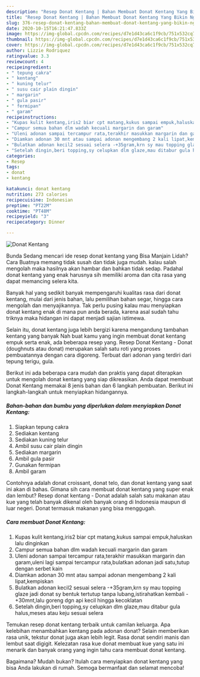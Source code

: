 ```yaml
---
description: "Resep Donat Kentang | Bahan Membuat Donat Kentang Yang Bikin Ngiler"
title: "Resep Donat Kentang | Bahan Membuat Donat Kentang Yang Bikin Ngiler"
slug: 376-resep-donat-kentang-bahan-membuat-donat-kentang-yang-bikin-ngiler
date: 2020-10-15T16:21:47.833Z
image: https://img-global.cpcdn.com/recipes/d7e1d43ca6c1f9cb/751x532cq70/donat-kentang-foto-resep-utama.jpg
thumbnail: https://img-global.cpcdn.com/recipes/d7e1d43ca6c1f9cb/751x532cq70/donat-kentang-foto-resep-utama.jpg
cover: https://img-global.cpcdn.com/recipes/d7e1d43ca6c1f9cb/751x532cq70/donat-kentang-foto-resep-utama.jpg
author: Lizzie Rodriquez
ratingvalue: 3.3
reviewcount: 4
recipeingredient:
- " tepung cakra"
- " kentang"
- " kuning telur"
- " susu cair plain dingin"
- " margarin"
- " gula pasir"
- " fermipan"
- " garam"
recipeinstructions:
- "Kupas kulit kentang,iris2 biar cpt matang,kukus sampai empuk,haluskan lalu dinginkan"
- "Campur semua bahan dlm wadah kecuali margarin dan garam"
- "Uleni adonan sampai tercampur rata,terakhir masukkan margarin dan garam,uleni lagi sampai tercampur rata,bulatkan adonan jadi satu,tutup dengan serbet kain"
- "Diamkan adonan 30 mnt atau sampai adonan mengembang 2 kali lipat,kempiskan"
- "Bulatkan adonan kecil2 sesuai selera -+35gram,krn sy mau topping glaze jadi donat sy bentuk tertutup tanpa lubang,istirahatkan kembali -+30mnt,lalu goreng dgn api kecil hingga kecoklatan"
- "Setelah dingin,beri topping,sy celupkan dlm glaze,mau ditabur gula halus,meses atau keju sesuai selera"
categories:
- Resep
tags:
- donat
- kentang

katakunci: donat kentang 
nutrition: 273 calories
recipecuisine: Indonesian
preptime: "PT22M"
cooktime: "PT48M"
recipeyield: "3"
recipecategory: Dinner

---
```



![Donat Kentang](https://img-global.cpcdn.com/recipes/d7e1d43ca6c1f9cb/751x532cq70/donat-kentang-foto-resep-utama.jpg)

Bunda Sedang mencari ide resep donat kentang yang Bisa Manjain Lidah? Cara Buatnya memang tidak susah dan tidak juga mudah. kalau salah mengolah maka hasilnya akan hambar dan bahkan tidak sedap. Padahal donat kentang yang enak harusnya sih memiliki aroma dan cita rasa yang dapat memancing selera kita.

Banyak hal yang sedikit banyak mempengaruhi kualitas rasa dari donat kentang, mulai dari jenis bahan, lalu pemilihan bahan segar, hingga cara mengolah dan menyajikannya. Tak perlu pusing kalau mau menyiapkan donat kentang enak di mana pun anda berada, karena asal sudah tahu triknya maka hidangan ini dapat menjadi sajian istimewa.

Selain itu, donat kentang juga lebih bergizi karena mengandung tambahan kentang yang banyak Nah buat kamu yang ingin membuat donat kentang empuk serta enak, ada beberapa resep yang. Resep Donat Kentang - Donat (doughnuts atau donat) merupakan salah satu roti yang proses pembuatannya dengan cara digoreng. Terbuat dari adonan yang terdiri dari tepung terigu, gula.


Berikut ini ada beberapa cara mudah dan praktis yang dapat diterapkan untuk mengolah donat kentang yang siap dikreasikan. Anda dapat membuat Donat Kentang memakai 8 jenis bahan dan 6 langkah pembuatan. Berikut ini langkah-langkah untuk menyiapkan hidangannya.

<!--inarticleads1-->

##### Bahan-bahan dan bumbu yang diperlukan dalam menyiapkan Donat Kentang:

1. Siapkan  tepung cakra
1. Sediakan  kentang
1. Sediakan  kuning telur
1. Ambil  susu cair plain dingin
1. Sediakan  margarin
1. Ambil  gula pasir
1. Gunakan  fermipan
1. Ambil  garam


Contohnya adalah donat croissant, donat telo, dan donat kentang yang saat ini akan di bahas. Gimana sih cara membuat donat kentang yang super enak dan lembut? Resep donat kentang - Donat adalah salah satu makanan atau kue yang telah banyak dikenal oleh banyak orang di Indonesia maupun di luar negeri. Donat termasuk makanan yang bisa menggugah. 

<!--inarticleads2-->

##### Cara membuat Donat Kentang:

1. Kupas kulit kentang,iris2 biar cpt matang,kukus sampai empuk,haluskan lalu dinginkan
1. Campur semua bahan dlm wadah kecuali margarin dan garam
1. Uleni adonan sampai tercampur rata,terakhir masukkan margarin dan garam,uleni lagi sampai tercampur rata,bulatkan adonan jadi satu,tutup dengan serbet kain
1. Diamkan adonan 30 mnt atau sampai adonan mengembang 2 kali lipat,kempiskan
1. Bulatkan adonan kecil2 sesuai selera -+35gram,krn sy mau topping glaze jadi donat sy bentuk tertutup tanpa lubang,istirahatkan kembali -+30mnt,lalu goreng dgn api kecil hingga kecoklatan
1. Setelah dingin,beri topping,sy celupkan dlm glaze,mau ditabur gula halus,meses atau keju sesuai selera


Temukan resep donat kentang terbaik untuk camilan keluarga. Apa kelebihan menambahkan kentang pada adonan donat? Selain memberikan rasa unik, tekstur donat juga akan lebih legit. Rasa donat sendiri manis dan lembut saat digigit. Kelezatan rasa kue donat membuat kue yang satu ini menarik dan banyak orang yang ingin tahu cara membuat donat kentang. 

Bagaimana? Mudah bukan? Itulah cara menyiapkan donat kentang yang bisa Anda lakukan di rumah. Semoga bermanfaat dan selamat mencoba!
